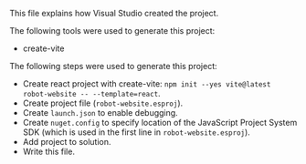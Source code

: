 This file explains how Visual Studio created the project.

The following tools were used to generate this project:
- create-vite

The following steps were used to generate this project:
- Create react project with create-vite: `npm init --yes vite@latest robot-website -- --template=react`.
- Create project file (`robot-website.esproj`).
- Create `launch.json` to enable debugging.
- Create `nuget.config` to specify location of the JavaScript Project System SDK (which is used in the first line in `robot-website.esproj`).
- Add project to solution.
- Write this file.

